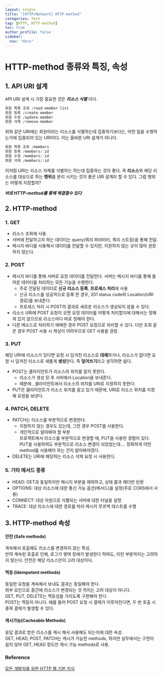 ```yaml
---
layout: single
title: "[HTTP/Network] HTTP-method"
categories: Tech
tag: [HTTP, HTTP-method]
toc: true
author_profile: false
sidebar:
  nav: "docs"
---
```


# HTTP-method 종류와 특징, 속성

## 1. API URI 설계

API URI 설계 시 가장 중요한 것은 ***리소스 식별*** 이다.

```javascript
회원 목록 조회 /read-member-list
회원 등록 /create-member
회원 수정 /update-member
회원 삭제 /remove-member
```

위와 같은 URI에는 회원이라는 리소스를 식별하는데 집중하기보다는, 어떤 일을 수행하는가에 집중되어 있는 URI이다. 이는 올바른 URI 설계가 아니다.

```javascript
회원 목록 조회 /members
회원 등록 /members/:id
회원 수정 /members/:id
회원 삭제 /members/:id
```

이처럼 URI는 리소스 자체를 식별하는 하는데 집중하는 것이 좋다. 즉 **리소스**와 해당 리소스를 대상으로 하는 **행위**를 분리 시키는 것이 좋은 URI 설계라 할 수 있다. 그럼 행위는 어떻게 지정할까?

***바로 HTTP-method를 통해 해결할수 있다***

## 2. HTTP-method

### 1. GET

- 리소스 조회에 사용.
- 서버에 전달하고자 하는 데이터는 query(쿼리 파라미터, 쿼리 스트링)을 통해 전달.
- 메시지 바디를 사용해서 데이터를 전달할 수 있지만, 지원하지 않는 곳이 많아 권장하지 않는다.

### 2. POST

- 메시지 바디를 통해 서버로 요청 데이터를 전달한다. 서버는 메시지 바디를 통해 들어온 데이터를 처리하는 모든 기능을 수행한다.
  - 주로 전달된 데이터로 **신규 리소스 등록**, **프로세스 처리**에 사용
  - 신규 리소스를 성공적으로 등록 한 경우, 201 status code와 Location(URI 경로)를 보내준다.
  - 프로세스 처리 시 POST의 결과로 새로운 리소스가 생성되지 않을 수 있다.
- 리소스 URI에 POST 요청이 오면 요청 데이터를 어떻게 처리할지에 대해서는 정해져 있지 않으므로  리소스마다 따로 정해야 한다.
- 다른 메소드로 처리하기 애매한 경우 POST 요청으로 처리할 수 있다. 다만 조회 같은 경우 POST 사용 시 캐싱이 어려우므로 GET 사용을 권장.

### 3. PUT

해당 URI에 리소스가 있다면 요청 시 담겨진 리소스로 **대체**하거나, 리소스가 없다면 요청 시 담겨진 리소스로 새롭게 **생성**한다. 즉 **덮어쓰기**라고 생각하면 쉽다.

- POST는 클라이언트가 리소스의 위치를 알지 못한다.
  - 리소스가 생성 된 후 서버에서 Location을 보내준다.
  - 때문에 , 클라이언트에서 리소스의 위치를 URI로 지정하지 못한다.
- PUT은 클라이언트가 리소스 위치를 알고 있기 때문에, URI로 리소스 위치를 지정해 요청을 보낸다.

### 4. PATCH, DELETE

- PATCH는 리소스를 부분적으로 변경한다.
  - 지원하지 않는 경우도 있는데, 그런 경우 POST를 사용한다.
  - 개인적으로 알아봐야 할 부분<br>프로젝트에서 리소스를 부분적으로 변경할 때, PUT을 사용한 경험이 있다. PUT을 사용하여도 부분적으로 리소스 변경이 되었었는데.... 정확하게 어떤 method를 사용해야 하는 건지 알아봐야겠다.
- DELETE는 URI에 해당하는 리소스 삭제 요청 시 사용한다.

### 5. 기타 메서드 종류

- HEAD: GET과 동일하지만 메시지 부분을 제외하고, 상태 줄과 헤더만 반환
- OPTIONS:  대상 리소스에 대한 통신 가능 옵션(메서드)을 설정(주로 CORS에서 사용)
- CONNECT: 대상 자원으로 식별되는 서버에 대한 터널을 설정
- TRACE: 대상 리소스에 대한 경로를 따라 메시지 루프백 테스트를 수행

## 3. HTTP-method 속성

#### 안전 (Safe methods)

계속해서 호출해도 리소스를 변경하지 않는 특성.<br>만약 계속된 호출로 인해, 로그가 쌓여 장애가 발생한다 하여도, 이런 부분까지는 고려하지 않는다. 안전은 해당 리소스만이 고려 대상이다.

#### 멱등 (Idempotent methods)

동일한 요청을 계속해서 보내도 결과는 동일해야 한다.<br>외부 요인으로 중간에 리소스가 변경되는 것 까지는 고려 대상이 아니다.<br>GET, PUT, DELETE는 멱등성을 가지도록 구현해야 한다.<br>POST는 멱등이 아니다. 예를 들어 POST 요청 시 결제가 이루어진다면, 두 번 호출 시 중복 결제가 발생할 수 있다.

#### 캐시가능(Cacheable Methods)

응답 결과로 받은 리소스를 캐시 해서 사용해도 되는지에 대한 속성.<br>GET, HEAD, POST, PATCH는 캐시가 가능한 methods, 하지만 실무에서는 구현이 쉽지 않아 GET, HEAD 정도만 캐시 가능 methods로 사용.

### Reference

[모든 개발자를 위한 HTTP 웹 기본 지식](https://www.inflearn.com/course/http-%EC%9B%B9-%EB%84%A4%ED%8A%B8%EC%9B%8C%ED%81%AC)
